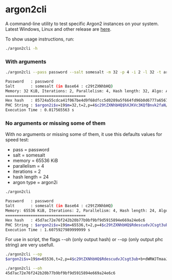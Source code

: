 # argon2cli
A command-line utility to test specific Argon2 instances on your system.  
Latest Windows, Linux and other release are [here](https://github.com/Antidote1911/argon2cli/releases/latest).

To show usage instructions, run:
```bash
./argon2cli -h
```

### With arguments
```bash
./argon2cli --pass password --salt somesalt -m 32 -p 4 -i 2 -l 32 -t argon2i

Password   : password
Salt       : somesalt (in Base64 : c29tZXNhbHQ)
Memory: 32 KiB, Iterations: 2, Parallelism: 4, Hash length: 32, Algo: Argon2i)
===================================
Hex hash   : 85724a55cdca41f067be4d9f68dfcc5d0289a5f664fd96b0d6777a65672080ed
PHC String : $argon2i$v=19$m=32,t=2,p=4$c29tZXNhbHQ$hXJKVc3KQfBnvk2faN/MXQKJpfZk/Zaw1nd6ZWcggO0
Execution Time : 0.017565563 s
```

### No arguments or missing some of them
With no arguments or missing some of them, it use this defaults values for speed test:  
- pass = password  
- salt = somesalt
- memory = 65536 KiB
- parallelism = 4
- iterations = 2
- hash length = 24
- argon type = argon2i

```bash
./argon2cli

Password   : password
Salt       : somesalt (in Base64 : c29tZXNhbHQ)
Memory: 65536 KiB, Iterations: 2, Parallelism: 4, Hash length: 24, Algo: Argon2i)
===================================
Hex hash   : 45d7ac72e76f242b20b77b9bf9bf9d5915894e669a24e6c6
PHC String : $argon2i$v=19$m=65536,t=2,p=4$c29tZXNhbHQ$RdescudvJCsgt3ub+b+dWRWJTmaaJObG
Execution Time : 1.6075927989999999 s
```

For use in script, the flags --oh (only output hash) or --op (only output phc string) are very usefull.
```bash
./argon2cli --op
$argon2i$v=19$m=65536,t=2,p=4$c29tZXNhbHQ$RdescudvJCsgt3ub+b+dWRWJTmaaJObG

./argon2cli --oh
45d7ac72e76f242b20b77b9bf9bf9d5915894e669a24e6c6
```
